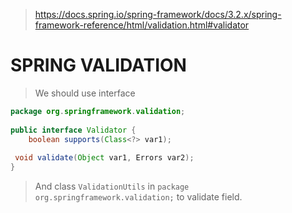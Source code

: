 > https://docs.spring.io/spring-framework/docs/3.2.x/spring-framework-reference/html/validation.html#validator
# SPRING VALIDATION
> We should use interface 
```java
package org.springframework.validation;  
  
public interface Validator {  
    boolean supports(Class<?> var1);  
  
 void validate(Object var1, Errors var2);  
}
```
> And class `ValidationUtils` in `package org.springframework.validation;` to validate field.
<!--stackedit_data:
eyJoaXN0b3J5IjpbMjAzNTUzNDA5NCwxNzY4ODc5NDgxXX0=
-->